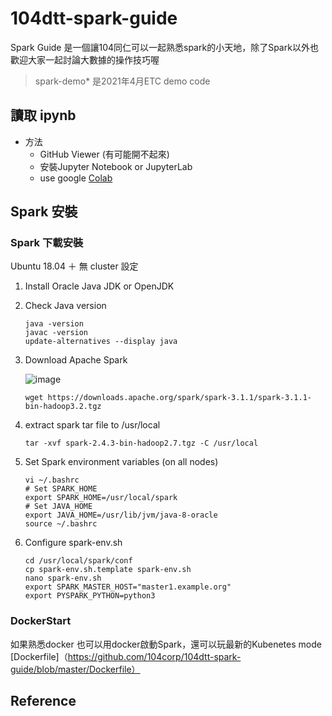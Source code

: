 # 104dtt-spark-guide

Spark Guide 是一個讓104同仁可以一起熟悉spark的小天地，除了Spark以外也歡迎大家一起討論大數據的操作技巧喔

>spark-demo* 是2021年4月ETC demo code

## 讀取 ipynb

- 方法
  - GitHub Viewer (有可能開不起來)
  - 安裝Jupyter Notebook or JupyterLab
  - use google [Colab](https://colab.research.google.com/)

## Spark 安裝

### Spark 下載安裝

Ubuntu 18.04 ＋
無 cluster 設定

1. Install Oracle Java JDK or OpenJDK

2. Check Java version

    ```shell
    java -version
    javac -version
    update-alternatives --display java
    ```

3. Download Apache Spark

    ![image](https://github.com/104corp/104dtt-spark-guide/blob/master/img/download_apache_spark.png)

    ```shell
    wget https://downloads.apache.org/spark/spark-3.1.1/spark-3.1.1-bin-hadoop3.2.tgz
    ```

4. extract spark tar file to /usr/local

    ``` shell
    tar -xvf spark-2.4.3-bin-hadoop2.7.tgz -C /usr/local
    ```

5. Set Spark environment variables (on all nodes)

    ```shell
    vi ~/.bashrc
    # Set SPARK_HOME
    export SPARK_HOME=/usr/local/spark
    # Set JAVA_HOME
    export JAVA_HOME=/usr/lib/jvm/java-8-oracle
    source ~/.bashrc
    ```

6. Configure spark-env.sh

    ```shell
    cd /usr/local/spark/conf
    cp spark-env.sh.template spark-env.sh
    nano spark-env.sh
    export SPARK_MASTER_HOST="master1.example.org"
    export PYSPARK_PYTHON=python3
    ```

### DockerStart

如果熟悉docker
也可以用docker啟動Spark，還可以玩最新的Kubenetes mode
[Dockerfile]（https://github.com/104corp/104dtt-spark-guide/blob/master/Dockerfile）


## Reference